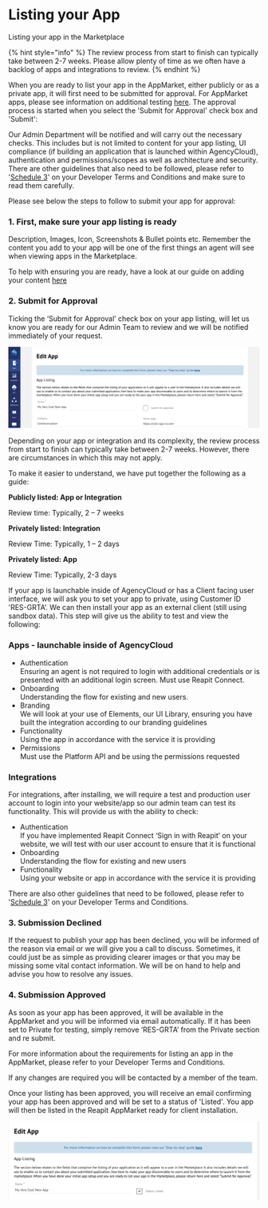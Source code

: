 # Listing your App

Listing your app in the Marketplace

{% hint style="info" %}
The review process from start to finish can typically take between 2-7 weeks. Please allow plenty of time as we often have a backlog of apps and integrations to review.
{% endhint %}

When you are ready to list your app in the AppMarket, either publicly or as a private app, it will first need to be submitted for approval. For AppMarket apps, please see information on additional testing [here](whats-new.md#additional-testing). The approval process is started when you select the 'Submit for Approval' check box and 'Submit':&#x20;

Our Admin Department will be notified and will carry out the necessary checks. This includes but is not limited to content for your app listing, UI compliance (if building an application that is launched within AgencyCloud), authentication and permissions/scopes as well as architecture and security. There are other guidelines that also need to be followed, please refer to '[Schedule 3](developer-terms-and-conditions.md#schedule-3-developer-obligations)' on your Developer Terms and Conditions and make sure to read them carefully.

Please see below the steps to follow to submit your app for approval:&#x20;

### 1. First, make sure your app listing is ready

Description, Images, Icon, Screenshots & Bullet points etc. Remember the content you add to your app will be one of the first things an agent will see when viewing apps in the Marketplace.&#x20;

To help with ensuring you are ready, have a look at our guide on adding your content [here](listing-your-app/app-listing-review.md)

### 2. Submit for Approval

Ticking the ‘Submit for Approval’ check box on your app listing, will let us know you are ready for our Admin Team to review and we will be notified immediately of your request.

![](.gitbook/assets/screenshot-2021-03-31-at-12.25.20.png)

&#x20;

Depending on your app or integration and its complexity, the review process from start to finish can typically take between 2-7 weeks. However, there are circumstances in which this may not apply.

To make it easier to understand, we have put together the following as a guide:



**Publicly listed: App or Integration**

Review time: Typically, 2 – 7 weeks

&#x20;

**Privately listed: Integration**

Review Time: Typically, 1 – 2 days

&#x20;

**Privately listed: App**

Review Time: Typically, 2-3 days



If your app is launchable inside of AgencyCloud or has a Client facing user interface, we will ask you to set your app to private, using Customer ID 'RES-GRTA’. We can then install your app as an external client (still using sandbox data). This step will give us the ability to test and view the following:

### Apps - launchable inside of AgencyCloud

* Authentication\
  Ensuring an agent is not required to login with additional credentials or is presented with an additional login screen. Must use Reapit Connect.&#x20;
* Onboarding\
  Understanding the flow for existing and new users.
* Branding\
  We will look at your use of Elements, our UI Library, ensuring you have built the integration according to our branding guidelines
* Functionality \
  Using the app in accordance with the service it is providing
* Permissions\
  Must use the Platform API and be using the permissions requested&#x20;

### Integrations&#x20;

For integrations, after installing, we will require a test and production user account to login into your website/app so our admin team can test its functionality. This will provide us with the ability to check:

* Authentication\
  If you have implemented Reapit Connect ‘Sign in with Reapit’ on your website, we will test with our user account to ensure that it is functional
* Onboarding\
  Understanding the flow for existing and new users
* Functionality\
  Using your website or app in accordance with the service it is providing

There are also other guidelines that need to be followed, please refer to '[Schedule 3](developer-terms-and-conditions.md#schedule-3-developer-obligations)' on your Developer Terms and Conditions.&#x20;

### 3. Submission Declined

If the request to publish your app has been declined, you will be informed of the reason via email or we will give you a call to discuss. Sometimes, it could just be as simple as providing clearer images or that you may be missing some vital contact information. We will be on hand to help and advise you how to resolve any issues.

### 4. Submission Approved

As soon as your app has been approved, it will be available in the AppMarket and you will be informed via email automatically. If it has been set to Private for testing, simply remove ‘RES-GRTA’ from the Private section and re submit.&#x20;

For more information about the requirements for listing an app in the AppMarket, please refer to your Developer Terms and Conditions.&#x20;

If any changes are required you will be contacted by a member of the team.

Once your listing has been approved, you will receive an email confirming your app has been approved and will be set to a status of 'Listed'.  You app will then be listed in the Reapit AppMarket ready for client installation.&#x20;

![](.gitbook/assets/screenshot-2021-03-31-at-12.26.02.png)
